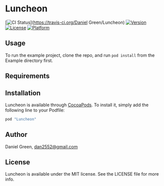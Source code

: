 # Luncheon

[![CI Status](http://img.shields.io/travis/Dan2552/Luncheon.svg?style=flat)](https://travis-ci.org/Daniel Green/Luncheon)
[![Version](https://img.shields.io/cocoapods/v/Luncheon.svg?style=flat)](http://cocoapods.org/pods/Luncheon)
[![License](https://img.shields.io/cocoapods/l/Luncheon.svg?style=flat)](http://cocoapods.org/pods/Luncheon)
[![Platform](https://img.shields.io/cocoapods/p/Luncheon.svg?style=flat)](http://cocoapods.org/pods/Luncheon)

## Usage

To run the example project, clone the repo, and run `pod install` from the Example directory first.

## Requirements

## Installation

Luncheon is available through [CocoaPods](http://cocoapods.org). To install
it, simply add the following line to your Podfile:

```ruby
pod "Luncheon"
```

## Author

Daniel Green, dan2552@gmail.com

## License

Luncheon is available under the MIT license. See the LICENSE file for more info.
